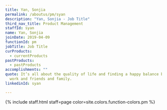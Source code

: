 ```yaml
---
title: Yan, Sonjia
permalink: /aboutus/pm/syan
description: "Yan, Sonjia - Job Title"
third_nav_title: Product Management
staffId: syan
name: Yan, Sonjia
joinDate: 2019-04-09
functionId: pm
jobTitle: Job Title
curProducts:
  - currentProducts
pastProducts:
  - pastProducts
accomplishments: ""
quote: It’s all about the quality of life and finding a happy balance between
  work and friends and family.
linkedinId: syan

---
```


{% include staff.html staff=page color=site.colors.function-colors.pm %}
